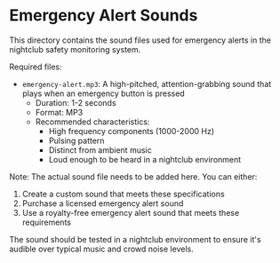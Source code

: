 # Emergency Alert Sounds

This directory contains the sound files used for emergency alerts in the nightclub safety monitoring system.

Required files:
- `emergency-alert.mp3`: A high-pitched, attention-grabbing sound that plays when an emergency button is pressed
  - Duration: 1-2 seconds
  - Format: MP3
  - Recommended characteristics:
    - High frequency components (1000-2000 Hz)
    - Pulsing pattern
    - Distinct from ambient music
    - Loud enough to be heard in a nightclub environment

Note: The actual sound file needs to be added here. You can either:
1. Create a custom sound that meets these specifications
2. Purchase a licensed emergency alert sound
3. Use a royalty-free emergency alert sound that meets these requirements

The sound should be tested in a nightclub environment to ensure it's audible over typical music and crowd noise levels. 